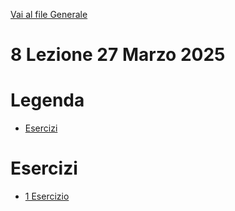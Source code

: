 [Vai al file Generale](../../readme.md)

# 8 Lezione 27 Marzo 2025

# Legenda 

- [Esercizi](#esercizi)

# Esercizi

- [1 Esercizio](Esercizi/1_Esercizio)